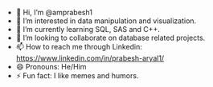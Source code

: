- 👋 Hi, I’m @amprabesh1
- 👀 I’m interested in data manipulation and visualization.
- 🌱 I’m currently learning SQL, SAS and C++.
- 💞️ I’m looking to collaborate on database related projects.
- 📫 How to reach me through Linkedin: https://www.linkedin.com/in/prabesh-aryal1/
- 😄 Pronouns: He/Him
- ⚡ Fun fact: I like memes and humors.

<!---
amprabesh1/amprabesh1 is a ✨ special ✨ repository because its `README.md` (this file) appears on your GitHub profile.
You can click the Preview link to take a look at your changes.
--->
